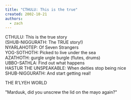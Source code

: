 ```yaml
---
title: "CTHULU: This is the true"
created: 2002-10-21
authors: 
  - zach
---
```


CTHULU: This is the true story  
(SHUB-NIGGURATH: The TRUE story!)  
NYARLAHOTEP: Of Seven Strangers  
YOG-SOTHOTH: Picked to live under the sea  
AZATHOTH: gurgle urgle burgle (flutes, drums)  
UBBO-SATHLA: Find out what happens  
HASTUR THE UNSPEAKABLE: When deities stop being nice  
SHUB-NIGGURATH: And start getting real!  
  
THE R'LYEH WORLD  
  
"Marduuk, did you unscrew the lid on the mayo again?"
